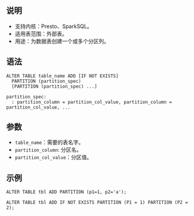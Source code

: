 ## 说明
- 支持内核：Presto、SparkSQL。
- 适用表范围：外部表。
- 用途：为数据表创建一个或多个分区列。

## 语法
```
ALTER TABLE table_name ADD [IF NOT EXISTS]
  PARTITION (partition_spec)
  [PARTITION (partition_spec) ...]

partition_spec:
  : partition_column = partition_col_value, partition_column = partition_col_value, ...

```


## 参数
- `table_name`：需要的表名字。
- `partition_column`: 分区名。
- `partition_col_value`：分区值。

## 示例
```
ALTER TABLE tbl ADD PARTITION (p1=1, p2='a');

ALTER TABLE tbl ADD IF NOT EXISTS PARTITION (P1 = 1) PARTITION (P2 = 2);
```




